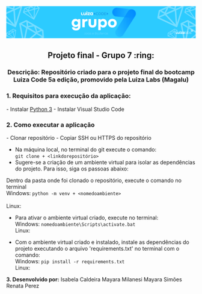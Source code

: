 <img src="https://github.com/majhara/projeto-final-luiza-code-grupo7/blob/main/joiasebijuterias.png"> 

<h2 align="center">Projeto final - Grupo 7 :ring: </h2> 

<h3 align="center"> Descrição: Repositório criado para o projeto final do bootcamp Luiza Code 5a edição, promovido pela Luiza Labs (Magalu)</h3>


<h3>1. Requisitos para execução da aplicação: </h3>
- Instalar <a href="https://www.python.org/downloads/">Python 3</a> 
- Instalar Visual Studio Code


<h3> 2. Como executar a aplicação</h3>
 - Clonar repositório
 - Copiar SSH ou HTTPS do repositório

- Na máquina local, no terminal do git execute o comando:
          <br> ```git clone + <linkdorepositório>```
- Sugere-se a criação de um ambiente virtual para isolar as dependências do projeto. Para isso, siga os passoas abaixo:
     
Dentro da pasta onde foi clonado o repositório, execute o comando no terminal
<br>        Windows: ```python -m venv + <nomedoambiente>``` </br>
<br>        Linux: </br>

- Para ativar o ambiente virtual criado, execute no terminal:
<br>       Windows: ```nomedoambiente\Scripts\activate.bat```
<br>       Linux: 


- Com o ambiente virtual criado e instalado, instale as dependências do projeto executando o arquivo 'requirements.txt' no terminal com o comando:
<br> Windows: ```pip install -r requirements.txt```
<br> Linux: 

<strong>3. Desenvolvido por:</strong>
Isabela Caldeira
Mayara Milanesi
Mayara Simões
Renata Perez